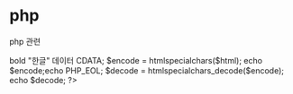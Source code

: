 # php
php 관련
<?php

$html = <<<CDATA
A 'quote' is <b>bold</b> "한글" 데이터
CDATA;
$encode = htmlspecialchars($html);
echo $encode;echo PHP_EOL;

$decode = htmlspecialchars_decode($encode);
echo $decode;

?>

